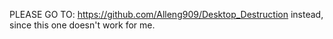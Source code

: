 PLEASE GO TO:
https://github.com/Alleng909/Desktop_Destruction
instead, since this one doesn't work for me.
